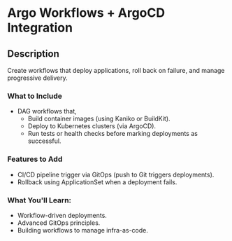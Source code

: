 # Argo Workflows + ArgoCD Integration

## Description

Create workflows that deploy applications, roll back on failure, and manage progressive delivery.

### What to Include

- DAG workflows that,
  - Build container images (using Kaniko or BuildKit).
  - Deploy to Kubernetes clusters (via ArgoCD).
  - Run tests or health checks before marking deployments as successful.

### Features to Add

- CI/CD pipeline trigger via GitOps (push to Git triggers deployments).
- Rollback using ApplicationSet when a deployment fails.

### What You'll Learn:

- Workflow-driven deployments.
- Advanced GitOps principles.
- Building workflows to manage infra-as-code.
